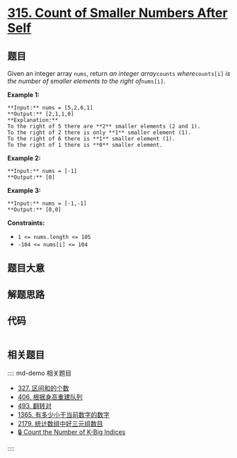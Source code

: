 # [315. Count of Smaller Numbers After Self](https://leetcode.com/problems/count-of-smaller-numbers-after-self)

## 题目

Given an integer array `nums`, return _an integer array_`counts`
_where_`counts[i]` _is the number of smaller elements to the right
of_`nums[i]`.



**Example 1:**

    
    
    **Input:** nums = [5,2,6,1]
    **Output:** [2,1,1,0]
    **Explanation:**
    To the right of 5 there are **2** smaller elements (2 and 1).
    To the right of 2 there is only **1** smaller element (1).
    To the right of 6 there is **1** smaller element (1).
    To the right of 1 there is **0** smaller element.
    

**Example 2:**

    
    
    **Input:** nums = [-1]
    **Output:** [0]
    

**Example 3:**

    
    
    **Input:** nums = [-1,-1]
    **Output:** [0,0]
    



**Constraints:**

  * `1 <= nums.length <= 105`
  * `-104 <= nums[i] <= 104`


## 题目大意

## 解题思路

## 代码

```javascript

```

## 相关题目

:::: md-demo 相关题目
- [327. 区间和的个数](https://leetcode.com/problems/count-of-range-sum)
- [406. 根据身高重建队列](https://leetcode.com/problems/queue-reconstruction-by-height)
- [493. 翻转对](https://leetcode.com/problems/reverse-pairs)
- [1365. 有多少小于当前数字的数字](https://leetcode.com/problems/how-many-numbers-are-smaller-than-the-current-number)
- [2179. 统计数组中好三元组数目](https://leetcode.com/problems/count-good-triplets-in-an-array)
- [🔒 Count the Number of K-Big Indices](https://leetcode.com/problems/count-the-number-of-k-big-indices)

::::
